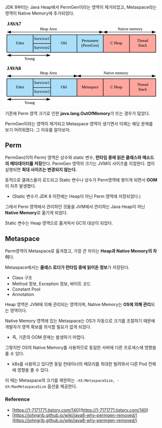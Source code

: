 JDK 8부터는 Java Heap에서 PermGen이라는 영역이 제거되었고, Metaspace라는 영역이 Native Memory에 추가되었다.

![img.png](images/img.png)

기존에 Perm 영역 크기로 인한 **java.lang.OutOfMemory**가 뜨는 경우가 많았다.

PermGen이라는 영역이 제거되고 Metaspace 영역이 생기면서 이제는 해당 문제를 보기 어려워졌다. 그 이유를 알아보자.

## Perm

PermGen(이하 Perm) 영역은 상수와 static 변수,  **런타임 중에 읽은 클래스와 메소드의 메타데이터를 저장**한다. PermGen 영역의 크기는 JVM이 사이즈를 지정한다. 앱이 실행되면 **최대 사이즈는 변경되지 않는다.**

동적으로 클래스들이 로드되고 Static 변수나 상수가 Perm영역에 쌓이게 되면서 **OOM**이 자주 발생했다.
- (Static 변수가 JDK 8 이전에는 Heap이 아닌 Perm 영역에 저장되었다.) 

그래서 Perm 영역에서 관리하던 것들을 JVM에서 관리하는 Java Heap이 아닌 **Native Memory**로 옮기게 되었다. 

Static 변수는 Heap 영역으로 옮겨져서 GC의 대상이 되었다.

## Metaspace

Perm영역이 Metaspace로 옮겨졌고, 가장 큰 차이는 **Heap과 Native Memory의 차이**다.

Metaspace에서는 **클래스 로더가 런타임 중에 읽어온 정보**가 저장된다.
- Class 구조
- Method 정보, Exception 정보, 바이트 코드
- Constant Pool
- Annotation

Heap 영역은 JVM에 의해 관리되는 영역이며, Native Memory는 **OS에 의해 관리**되는 영역이다.

Native Memory 영역에 있는 Metaspace는 OS가 자동으로 크기를 조절하기 때문에 개발자가 영역 확보를 의식할 필요가 없게 되었다.
- 즉, 기존의 OOM 문제는 발생하기 어렵다.

그렇지만 OS의 Native Memory를 사용하므로 동일한 서버에 다른 프로세스에 영향을 줄 수 있다.
- k8s를 사용하고 있다면 동일 컨테이너의 메모리를 최대한 빌려와서 다른 Pod 전체에 영향을 줄 수 있다.

이 때는 Metaspace의 크기를 제한하는 `-XX:MetaspaceSize, -XX:MaxMetaspaceSize` 옵션을 제공한다.

### Reference

-   [https://1-7171771.tistory.com/140](https://1-7171771.tistory.com/140)
-   [https://johngrib.github.io/wiki/java8-why-permgen-removed/](https://johngrib.github.io/wiki/java8-why-permgen-removed/)